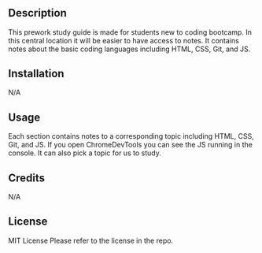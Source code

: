 # <Prework Study Guide Webpage>

## Description

This prework study guide is made for students new to coding bootcamp. In this central location it will be easier to have access to notes. It contains notes about the basic coding languages including HTML, CSS, Git, and JS.


## Installation

N/A

## Usage

Each section contains notes to a corresponding topic including HTML, CSS, Git, and JS. If you open ChromeDevTools you can see the JS running in the console. It can also pick a topic for us to study.


## Credits

N/A

## License

MIT License
Please refer to the license in the repo.

